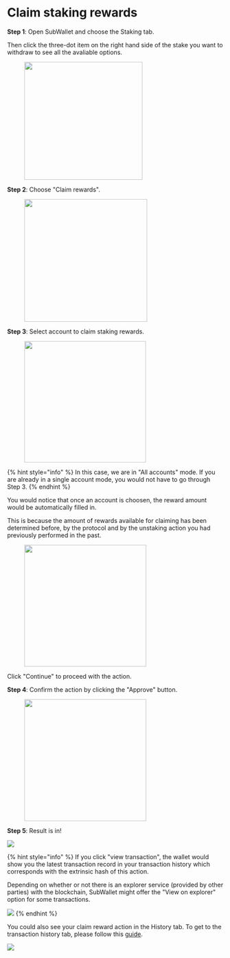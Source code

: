 # Claim staking rewards

**Step 1**: Open SubWallet and choose the Staking tab.&#x20;

Then click the three-dot item on the right hand side of the stake you want to withdraw to see all the avaliable options.

<div align="left">

<figure><img src="../../../.gitbook/assets/image (419).png" alt="" width="275"><figcaption></figcaption></figure>

</div>

**Step 2**: Choose "Claim rewards".

<div align="left">

<figure><img src="../../../.gitbook/assets/image (420).png" alt="" width="286"><figcaption></figcaption></figure>

</div>

**Step 3**: Select account to claim staking rewards.&#x20;

<div align="left">

<figure><img src="../../../.gitbook/assets/image (421).png" alt="" width="283"><figcaption></figcaption></figure>

</div>

{% hint style="info" %}
In this case, we are in "All accounts" mode. If you are already in a single account mode, you would not have to go through Step 3.&#x20;
{% endhint %}

You would notice that once an account is choosen, the reward amount would be automatically filled in.&#x20;

This is because the amount of rewards available for claiming has been determined before, by the protocol and by the unstaking action you had previously performed in the past.&#x20;

<div align="left">

<figure><img src="../../../.gitbook/assets/image (422).png" alt="" width="284"><figcaption></figcaption></figure>

</div>

Click "Continue" to proceed with the action.&#x20;



**Step 4**: Confirm the action by clicking the "Approve" button.&#x20;

<div align="left">

<figure><img src="../../../.gitbook/assets/image (423).png" alt="" width="284"><figcaption></figcaption></figure>

</div>

**Step 5**: Result is in!

![](<../../../.gitbook/assets/image (159) (2).png>)

{% hint style="info" %}
If you click "view transaction", the wallet would show you the latest transaction record in your transaction history which corresponds with the extrinsic hash of this action.&#x20;

Depending on whether or not there is an explorer service (provided by other parties) with the blockchain, SubWallet might offer the "View on explorer" option for some transactions.

![](<../../../.gitbook/assets/image (195) (1) (1).png>)
{% endhint %}

You could also see your claim reward action in the History tab. To get to the transaction history tab, please follow this [guide](../../view-transaction-history.md).

![](<../../../.gitbook/assets/image (193) (1) (1).png>)
